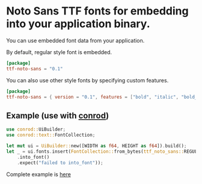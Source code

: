 # Noto Sans TTF fonts for embedding into your application binary.

You can use embedded font data from your application.

By default, regular style font is embedded.

```toml
[package]
ttf-noto-sans = "0.1"
```

You can also use other style fonts by specifying custom features.

```toml
[package]
ttf-noto-sans = { version = "0.1", features = ["bold", "italic", "bold_italic"] }
```

## Example (use with [conrod](https://github.com/PistonDevelopers/conrod))

```rust
use conrod::UiBuilder;
use conrod::text::FontCollection;

let mut ui = UiBuilder::new([WIDTH as f64, HEIGHT as f64]).build();
let _ = ui.fonts.insert(FontCollection::from_bytes(ttf_noto_sans::REGULAR)
    .into_font()
    .expect("failed to into_font"));
```

Complete example is [here](examples/conrod_text.rs)
